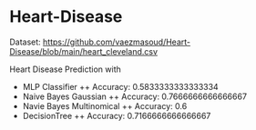 # Heart-Disease
Dataset: https://github.com/vaezmasoud/Heart-Disease/blob/main/heart_cleveland.csv

Heart Disease Prediction with
+ MLP Classifier
++ Accuracy: 0.5833333333333334
+ Naive Bayes Gaussian
++ Accuracy: 0.7666666666666667
+ Navie Bayes Multinomical
++ Accuracy: 0.6
+ DecisionTree
++ Accuracy: 0.7166666666666667
